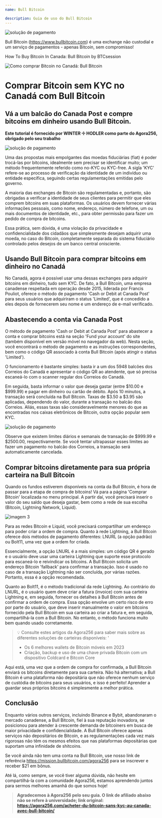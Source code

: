 ```yaml
---
name: Bull Bitcoin

description: Guia de uso do Bull Bitcoin
---
```


![solução de pagamento](assets/cover.webp)

Bull Bitcoin (https://www.bullbitcoin.com) é uma exchange não custodial e um serviço de pagamentos - apenas Bitcoin, sem compromisso!

How To Buy Bitcoin In Canada: Bull Bitcoin by BTCsession

![Como comprar Bitcoin no Canadá: Bull Bitcoin](https://youtu.be/aKs8bKwLjJQ)

# Comprar Bitcoin sem KYC no Canadá com Bull Bitcoin

## Vá a um balcão do Canada Post e compre bitcoins em dinheiro usando Bull Bitcoin.

**Este tutorial é fornecido por WINTER ☩ HODLER como parte do Agora256, obrigado pelo seu trabalho**

![solução de pagamento](assets/1.webp)

Uma das propostas mais empolgantes das moedas fiduciárias (fiat) é poder trocá-las por bitcoins, idealmente sem precisar se identificar muito; um método frequentemente referido como no-KYC ou KYC-free. A sigla 'KYC' refere-se ao processo de verificação da identidade de um indivíduo ou entidade específica, seguindo certas regulamentações emitidas pelo governo.

A maioria das exchanges de Bitcoin são regulamentadas e, portanto, são obrigadas a verificar a identidade de seus clientes para permitir que eles comprem bitcoins em suas plataformas. Os usuários devem fornecer várias informações pessoais, como nome, endereço, número de telefone, um ou mais documentos de identidade, etc., para obter permissão para fazer um pedido de compra de bitcoins.

Essa prática, sem dúvida, é uma violação da privacidade e confidencialidade dos cidadãos que simplesmente desejam adquirir uma moeda, no caso do Bitcoin, completamente separada do sistema fiduciário controlado pelos desejos de um banco central onisciente.

## Usando Bull Bitcoin para comprar bitcoins em dinheiro no Canadá

No Canadá, agora é possível usar uma dessas exchanges para adquirir bitcoins em dinheiro, tudo sem KYC. De fato, a Bull Bitcoin, uma empresa canadense respeitada em operação desde 2015, liderada por Francis Pouliot, oferece o método de pagamento 'Cash or Debit at Canada Post' para seus usuários que adquiriram o status 'Limited', que é concedido a eles depois de fornecerem seu nome e um endereço de e-mail verificado.

## Abastecendo a conta via Canada Post

O método de pagamento 'Cash or Debit at Canada Post' para abastecer a conta e comprar bitcoins está na seção 'Fund your account' do site (também disponível em versão móvel no navegador da web). Nesta seção, você encontrará o método de pagamento e as instruções correspondentes, bem como o código QR associado à conta Bull Bitcoin (após atingir o status 'Limited').

O funcionamento é bastante simples: basta ir a um dos 5948 balcões dos Correios do Canadá e apresentar o código QR ao atendente, que só precisa escaneá-lo com o scanner regular dos Correios do Canadá.

Em seguida, basta informar o valor que deseja gastar (entre $10.00 e $999.99) e pagar em dinheiro ou cartão de débito. Após 10 minutos, a transação será concluída na Bull Bitcoin. Taxas de $3.50 a $3.95 são aplicadas, dependendo do valor, durante a transação no balcão dos Correios. Aliás, essas taxas são consideravelmente menores do que as encontradas nos caixas eletrônicos de Bitcoin, outra opção popular sem KYC.

![solução de pagamento](assets/2.webp)

Observe que existem limites diários e semanais de transação de $999.99 e $2500.00, respectivamente. Se você tentar ultrapassar esses limites ao fazer um pagamento no balcão dos Correios, a transação será automaticamente cancelada.

## Comprar bitcoins diretamente para sua própria carteira na Bull Bitcoin

Quando os fundos estiverem disponíveis na conta da Bull Bitcoin, é hora de passar para a etapa de compra de bitcoins! Vá para a página 'Comprar Bitcoin' localizada no menu principal. A partir daí, você precisará inserir o valor do seu saldo que deseja gastar, bem como a rede de sua escolha (Bitcoin, Lightning Network, Liquid).

![imagem 3](assets/3.webp)

Para as redes Bitcoin e Liquid, você precisará compartilhar um endereço para poder criar a ordem de compra. Quanto à rede Lightning, a Bull Bitcoin oferece dois métodos de pagamento diferentes: LNURL (a opção padrão) ou Bolt11, uma vez que a ordem for criada.

Essencialmente, a opção LNURL é a mais simples: um código QR é gerado e o usuário deve usar uma carteira Lightning que suporte esse protocolo para escaneá-lo e reivindicar os bitcoins. A Bull Bitcoin solicita um endereço Bitcoin 'fallback' para confirmar a transação. Isso é usado no caso de a transação Lightning não ser concluída, por várias razões. Portanto, essa é a opção recomendada.

Quanto ao Bolt11, é o método tradicional da rede Lightning. Ao contrário do LNURL, é o usuário quem deve criar a fatura (invoice) com sua carteira Lightning e, em seguida, fornecer os detalhes à Bull Bitcoin antes de confirmar a ordem de compra. Essa opção envolve um certo risco de erro por parte do usuário, que deve inserir manualmente o valor em bitcoins fornecido pela Bull Bitcoin em sua carteira ao criar a fatura e, em seguida, compartilhá-la com a Bull Bitcoin. No entanto, o método funciona muito bem quando usado corretamente.

> 💡 Consulte estes artigos da Agora256 para saber mais sobre as diferentes soluções de carteiras disponíveis:
> '
>
> - Os 6 melhores wallets de Bitcoin móveis em 2023
> - Criação, backup e uso de uma chave privada Bitcoin com um dispositivo Coldcard e Bitcoin Core

Aqui está, uma vez que a ordem de compra for confirmada, a Bull Bitcoin enviará os bitcoins diretamente para sua carteira. Não há alternativa; a Bull Bitcoin é uma plataforma não depositária que não oferece nenhum serviço de custódia de bitcoins para seus usuários, e isso é perfeito! Aprender a guardar seus próprios bitcoins é simplesmente a melhor prática.

## Conclusão

Enquanto vários outros serviços, incluindo Binance e Bybit, abandonaram o mercado canadense, a Bull Bitcoin, fiel à sua reputação inovadora, se posicionou para atender à crescente demanda de bitcoiners em busca de maior privacidade e confidencialidade. A Bull Bitcoin oferece apenas serviços não depositários de Bitcoin, e as regulamentações cada vez mais rigorosas não têm os mesmos efeitos que nas plataformas depositárias que suportam uma infinidade de shitcoins.

Se você ainda não tem uma conta na Bull Bitcoin, use nosso link de referência https://mission.bullbitcoin.com/agora256 para se inscrever e receber $21 em bônus.

Até lá, como sempre, se você tiver alguma dúvida, não hesite em compartilhá-la com a comunidade Agora256, estamos aprendendo juntos para sermos melhores amanhã do que somos hoje!

> **Agradecemos à Agora256 pelo seu guia. O link de afiliado abaixo não se refere à universidade; link original: https://agora256.com/acheter-du-bitcoin-sans-kyc-au-canada-avec-bull-bitcoin/**

